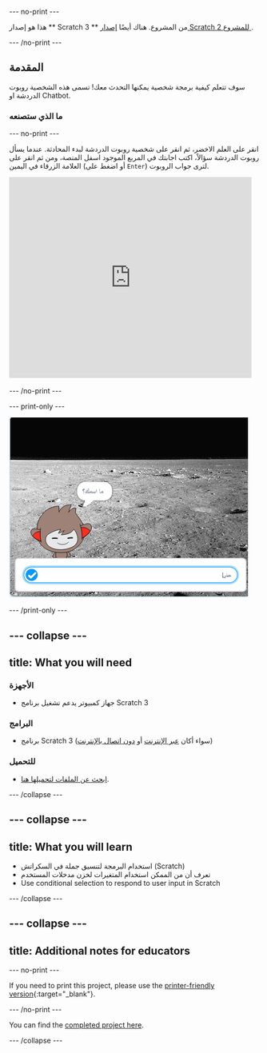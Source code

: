 \--- no-print \---

هذا هو إصدار ** Scratch 3 ** من المشروع. هناك أيضًا [ إصدار Scratch 2 للمشروع ](https://projects.raspberrypi.org/en/projects/chatbot-scratch2).

\--- /no-print \---

## المقدمة

سوف تتعلم كيفية برمجة شخصية يمكنها التحدث معك! تسمى هذه الشخصية روبوت الدردشة او Chatbot.

### ما الذي ستصنعه

\--- no-print \---

انقر على العلم الاخضر، ثم انقر على شخصية روبوت الدردشة لبدء المحادثة. عندما يسأل روبوت الدردشة سؤالاً، اكتب اجابتك في المربع الموجود اسفل المنصة، ومن ثم انقر على العلامة الزرقاء في اليمين (أو اضغط على `Enter`) لترى جواب الروبوت.

<div class="scratch-preview">
  <iframe allowtransparency="true" width="485" height="402" src="https://scratch.mit.edu/projects/embed/248864190/?autostart=false" 
  frameborder="0" scrolling="no"></iframe>
</div>

\--- /no-print \---

\--- print-only \---

![المشروع كامل](images/chatbot-preview.png)

\--- /print-only \---

## \--- collapse \---

## title: What you will need

### الأجهزة

- جهاز كمبيوتر يدعم تشغيل برنامج Scratch 3

### البرامج

- برنامج Scratch 3 (سواء أكان [عبر الإنترنت](https://rpf.io/scratchon) أو [دون اتصال بالإنترنت](https://rpf.io/scratchoff))

### للتحميل

- [ابحث عن الملفات لتحميلها هنا](http://rpf.io/p/en/chatbot-go).

\--- /collapse \---

## \--- collapse \---

## title: What you will learn

- استخدام البرمجة لتنسيق جملة في السكراتش (Scratch)
- تعرف أن من الممكن استخدام المتغيرات لخزن مدخلات المستخدم
- Use conditional selection to respond to user input in Scratch

\--- /collapse \---

## \--- collapse \---

## title: Additional notes for educators

\--- no-print \---

If you need to print this project, please use the [printer-friendly version](https://projects.raspberrypi.org/en/projects/chatbot/print){:target="_blank"}.

\--- /no-print \---

You can find the [completed project here](http://rpf.io/p/en/chatbot-get).

\--- /collapse \---